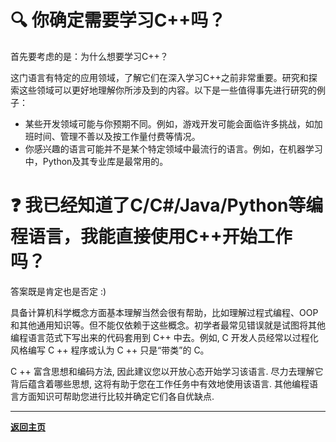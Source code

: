 # :mag: 你确定需要学习C++吗？

首先要考虑的是：为什么想要学习C++？

这门语言有特定的应用领域，了解它们在深入学习C++之前非常重要。研究和探索这些领域可以更好地理解你所涉及到的内容。以下是一些值得事先进行研究的例子：

- 某些开发领域可能与你预期不同。例如，游戏开发可能会面临许多挑战，如加班时间、管理不善以及按工作量付费等情况。
- 你感兴趣的语言可能并不是某个特定领域中最流行的语言。例如，在机器学习中，Python及其专业库是最常用的。

# :question: 我已经知道了C/C#/Java/Python等编程语言，我能直接使用C++开始工作吗？

答案既是肯定也是否定 :)

具备计算机科学概念方面基本理解当然会很有帮助，比如理解过程式编程、OOP和其他通用知识等。但不能仅依赖于这些概念。初学者最常见错误就是试图将其他编程语言范式下写出来的代码套用到 C++ 中去。例如, C 开发人员经常以过程化风格编写 C ++ 程序或认为 C ++ 只是“带类”的 C。

C ++ 富含思想和编码方法, 因此建议您以开放心态开始学习该语言. 尽力去理解它背后蕴含着哪些思想, 这将有助于您在工作任务中有效地使用该语言. 其他编程语言方面知识可帮助您进行比较并确定它们各自优缺点.

---

[**返回主页**](README.md)